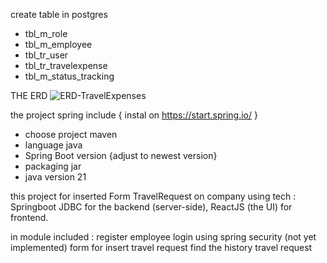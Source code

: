 create table in postgres
- tbl_m_role
- tbl_m_employee
- tbl_tr_user
- tbl_tr_travelexpense
- tbl_m_status_tracking

THE ERD
![ERD-TravelExpenses](https://github.com/lukmnh/spring-customJDBC/assets/86191995/057f9408-5669-400e-8d60-043fe184fb07)

 the project spring include { instal on https://start.spring.io/ }
- choose project maven
- language java
- Spring Boot version {adjust to newest version}
- packaging jar
- java version 21

this project for inserted Form TravelRequest on company using tech :
Springboot JDBC for the backend (server-side),
ReactJS (the UI) for frontend.

in module included :
register employee
login using spring security (not yet implemented)
form for insert travel request
find the history travel request
